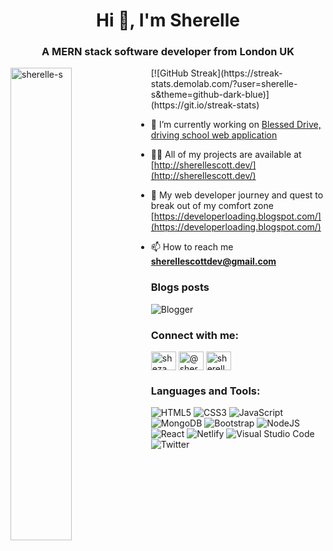 <h1 align="center">Hi 👋, I'm Sherelle</h1>
<h3 align="center">A MERN stack software developer from London UK</h3>

<p><img align="left" width="44%" src="https://github-readme-stats.vercel.app/api/top-langs?username=sherelle-s&show_icons=true&theme=github_dark&locale=en&layout=compact" alt="sherelle-s" /></p>
<!-- changed width from 47% to 44% after i temp hid stats-->
[![GitHub Streak](https://streak-stats.demolab.com/?user=sherelle-s&theme=github-dark-blue)](https://git.io/streak-stats)

<!--<p>&nbsp;<img align="left"  width="47%" src="https://github-readme-stats.vercel.app/api?username=sherelle-s&show_icons=true&theme=github_dark&locale=en" alt="sherelle-s" /></p> -->

<p>   

  
- 🔭 I’m currently working on [Blessed Drive, driving school web application](https://github.com/Sherelle-S/BlessedDrive.io)

- 👨‍💻 All of my projects are available at [http://sherellescott.dev/](http://sherellescott.dev/)

- 📝 My web developer journey and quest to break out of my comfort zone [https://developerloading.blogspot.com/](https://developerloading.blogspot.com/)

- 📫 How to reach me **sherellescottdev@gmail.com**</p>

### Blogs posts
![Blogger](https://img.shields.io/badge/Blogger-FF5722?style=for-the-badge&logo=blogger&logoColor=white)
<!-- Dev.to blog](https://img.shields.io/badge/dev.to-0A0A0A?style=for-the-badge&logo=dev.to&logoColor=white)-->
<!-- BLOG-POST-LIST:START -->
<!-- BLOG-POST-LIST:END -->

<h3 align="left">Connect with me:</h3>
<p align="left">
<a href="https://dev.to/sheza" target="blank"><img align="center" src="https://raw.githubusercontent.com/rahuldkjain/github-profile-readme-generator/master/src/images/icons/Social/devto.svg" alt="sheza" height="30" width="40" /></a>
<a href="https://twitter.com/@sherellie1" target="blank"><img align="center" src="https://raw.githubusercontent.com/rahuldkjain/github-profile-readme-generator/master/src/images/icons/Social/twitter.svg" alt="@sherellie1" height="30" width="40" /></a>
<a href="https://linkedin.com/in/sherelle scott" target="blank"><img align="center" src="https://raw.githubusercontent.com/rahuldkjain/github-profile-readme-generator/master/src/images/icons/Social/linked-in-alt.svg" alt="sherelle scott" height="30" width="40" /></a>
</p>

<h3 align="left">Languages and Tools:</h3>

![HTML5](https://img.shields.io/badge/html5-%23E34F26.svg?style=for-the-badge&logo=html5&logoColor=white)
![CSS3](https://img.shields.io/badge/css3-%231572B6.svg?style=for-the-badge&logo=css3&logoColor=white)
![JavaScript](https://img.shields.io/badge/javascript-%23323330.svg?style=for-the-badge&logo=javascript&logoColor=%23F7DF1E)
![MongoDB](https://img.shields.io/badge/MongoDB-%234ea94b.svg?style=for-the-badge&logo=mongodb&logoColor=white)
![Bootstrap](https://img.shields.io/badge/bootstrap-%23563D7C.svg?style=for-the-badge&logo=bootstrap&logoColor=white)
![NodeJS](https://img.shields.io/badge/node.js-6DA55F?style=for-the-badge&logo=node.js&logoColor=white)
![React](https://img.shields.io/badge/react-%2320232a.svg?style=for-the-badge&logo=react&logoColor=%2361DAFB)
![Netlify](https://img.shields.io/badge/netlify-%23000000.svg?style=for-the-badge&logo=netlify&logoColor=#00C7B7)
![Visual Studio Code](https://img.shields.io/badge/Visual%20Studio%20Code-0078d7.svg?style=for-the-badge&logo=visual-studio-code&logoColor=white)
![Twitter](https://img.shields.io/badge/Twitter-%231DA1F2.svg?style=for-the-badge&logo=Twitter&logoColor=white)
<!--![TailwindCSS](https://img.shields.io/badge/tailwindcss-%2338B2AC.svg?style=for-the-badge&logo=tailwind-css&logoColor=white)-->

<!--[![GitHub Streak](https://streak-stats.demolab.com/?user=sherelle-s&theme=github-dark-blue)](https://git.io/streak-stats)-->

